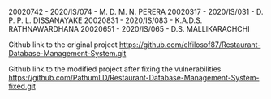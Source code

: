 20020742 - 2020/IS/074 - M. D. M. N. PERERA
20020317 - 2020/IS/031 - D. P. P. L. DISSANAYAKE
20020831 - 2020/IS/083 - K.A.D.S. RATHNAWARDHANA 
20020651 - 2020/IS/065 - D.S. MALLIKARACHCHI 



Github link to the original project
https://github.com/elfilosof87/Restaurant-Database-Management-System.git



Github link to the modified project after fixing the vulnerabilities 
https://github.com/PathumLD/Restaurant-Database-Management-System-fixed.git
